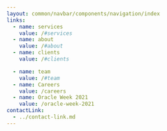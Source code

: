 ```yaml
---
layout: common/navbar/components/navigation/index
links:
  - name: services
    value: /#services
  - name: about
    value: /#about
  - name: clients
    value: /#clients

  - name: team
    value: /#team
  - name: Careers
    value: /careers
  - name: Oracle Week 2021
    value: /oracle-week-2021
contactLink:
  - ../contact-link.md
---
```

